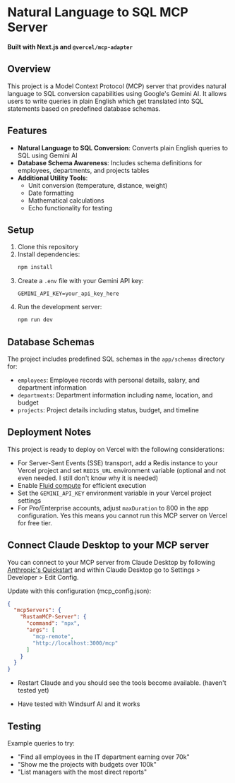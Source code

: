 # Natural Language to SQL MCP Server

**Built with Next.js and `@vercel/mcp-adapter`**

## Overview

This project is a Model Context Protocol (MCP) server that provides natural language to SQL conversion capabilities using Google's Gemini AI. It allows users to write queries in plain English which get translated into SQL statements based on predefined database schemas.

## Features

- **Natural Language to SQL Conversion**: Converts plain English queries to SQL using Gemini AI
- **Database Schema Awareness**: Includes schema definitions for employees, departments, and projects tables
- **Additional Utility Tools**:
  - Unit conversion (temperature, distance, weight)
  - Date formatting
  - Mathematical calculations
  - Echo functionality for testing

## Setup

1. Clone this repository
2. Install dependencies:
   ```sh
   npm install
   ```
3. Create a `.env` file with your Gemini API key:
   ```
   GEMINI_API_KEY=your_api_key_here
   ```
4. Run the development server:
   ```sh
   npm run dev
   ```

## Database Schemas

The project includes predefined SQL schemas in the `app/schemas` directory for:
- `employees`: Employee records with personal details, salary, and department information
- `departments`: Department information including name, location, and budget
- `projects`: Project details including status, budget, and timeline

## Deployment Notes

This project is ready to deploy on Vercel with the following considerations:

- For Server-Sent Events (SSE) transport, add a Redis instance to your Vercel project and set `REDIS_URL` environment variable (optional and not even needed. I still don't know why it is needed)
- Enable [Fluid compute](https://vercel.com/docs/functions/fluid-compute) for efficient execution
- Set the `GEMINI_API_KEY` environment variable in your Vercel project settings
- For Pro/Enterprise accounts, adjust `maxDuration` to 800 in the app configuration. Yes this means you cannot run this MCP server on Vercel for free tier.

## Connect Claude Desktop to your MCP server

You can connect to your MCP server from Claude Desktop by following [Anthropic's Quickstart](https://modelcontextprotocol.io/quickstart/user) and within Claude Desktop go to Settings > Developer > Edit Config.

Update with this configuration (mcp_config.json):

```json
{
  "mcpServers": {
    "RustamMCP-Server": {
      "command": "npx",
      "args": [
        "mcp-remote",
        "http://localhost:3000/mcp" 
      ]
    }
  }
}
```

- Restart Claude and you should see the tools become available. (haven't tested yet)

- Have tested with Windsurf AI and it works

## Testing

Example queries to try:

- "Find all employees in the IT department earning over 70k"
- "Show me the projects with budgets over 100k"
- "List managers with the most direct reports"